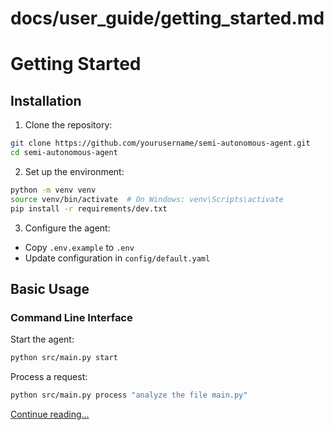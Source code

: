 # docs/user_guide/getting_started.md
# Getting Started

## Installation

1. Clone the repository:
```bash
git clone https://github.com/yourusername/semi-autonomous-agent.git
cd semi-autonomous-agent
```

2. Set up the environment:
```bash
python -m venv venv
source venv/bin/activate  # On Windows: venv\Scripts\activate
pip install -r requirements/dev.txt
```

3. Configure the agent:
- Copy `.env.example` to `.env`
- Update configuration in `config/default.yaml`

## Basic Usage

### Command Line Interface

Start the agent:
```bash
python src/main.py start
```

Process a request:
```bash
python src/main.py process "analyze the file main.py"
```

[Continue reading...](./usage.md)
